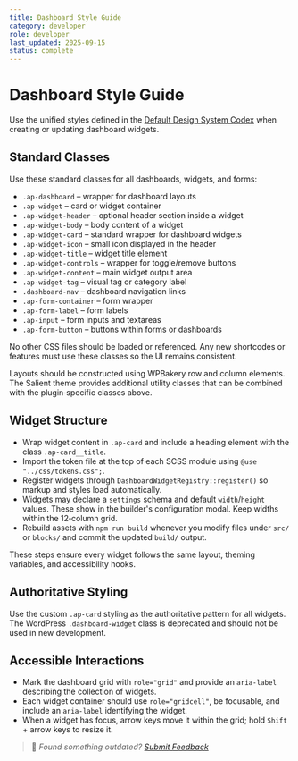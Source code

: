 ```yaml
---
title: Dashboard Style Guide
category: developer
role: developer
last_updated: 2025-09-15
status: complete
---
```

# Dashboard Style Guide

Use the unified styles defined in the [Default Design System Codex](default-design-system-codex.md) when creating or updating dashboard widgets.

## Standard Classes

Use these standard classes for all dashboards, widgets, and forms:

- `.ap-dashboard` – wrapper for dashboard layouts
- `.ap-widget` – card or widget container
- `.ap-widget-header` – optional header section inside a widget
- `.ap-widget-body` – body content of a widget
- `.ap-widget-card` – standard wrapper for dashboard widgets
- `.ap-widget-icon` – small icon displayed in the header
- `.ap-widget-title` – widget title element
- `.ap-widget-controls` – wrapper for toggle/remove buttons
- `.ap-widget-content` – main widget output area
- `.ap-widget-tag` – visual tag or category label
- `.dashboard-nav` – dashboard navigation links
- `.ap-form-container` – form wrapper
- `.ap-form-label` – form labels
- `.ap-input` – form inputs and textareas
- `.ap-form-button` – buttons within forms or dashboards

No other CSS files should be loaded or referenced. Any new shortcodes or features must use these classes so the UI remains consistent.

Layouts should be constructed using WPBakery row and column elements. The Salient theme provides additional utility classes that can be combined with the plugin‑specific classes above.

## Widget Structure

- Wrap widget content in `.ap-card` and include a heading element with the class `.ap-card__title`.
- Import the token file at the top of each SCSS module using `@use "../css/tokens.css";`.
- Register widgets through `DashboardWidgetRegistry::register()` so markup and styles load automatically.
- Widgets may declare a `settings` schema and default `width`/`height` values. These show in the builder's configuration modal. Keep widths within the 12‑column grid.
- Rebuild assets with `npm run build` whenever you modify files under `src/` or `blocks/` and commit the updated `build/` output.

These steps ensure every widget follows the same layout, theming variables, and accessibility hooks.

## Authoritative Styling

Use the custom `.ap-card` styling as the authoritative pattern for all widgets. The WordPress `.dashboard-widget` class is deprecated and should not be used in new development.

## Accessible Interactions

- Mark the dashboard grid with `role="grid"` and provide an `aria-label` describing the collection of widgets.
- Each widget container should use `role="gridcell"`, be focusable, and include an `aria-label` identifying the widget.
- When a widget has focus, arrow keys move it within the grid; hold `Shift` + arrow keys to resize it.

> 💬 *Found something outdated? [Submit Feedback](feedback.md)*
